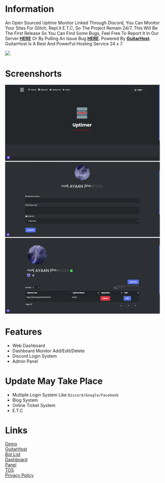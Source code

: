 # Information
An Open Sourced Uptime Monitor Linked Through Discord, You Can Monitor Your Sites For Glitch, Repl.it E.T.C, So The Project Remain 24/7. This Will Be The First Release So You Can Find Some Bugs, Feel Free To Report It In Our Server **[HERE](https://discord.gg/guitarhost)** Or By Pulling An Issue Bug **[HERE](https://github.com/GuitarHost/Uptimer/issues)**. Powered By **[GuitarHost](https://guitarhost.tech)**. GuitarHost Is A Best And PowerFul Hosting Service 24 x 7. 

<a href="https://discord.gg/guitarhost"><img src="https://invidget.switchblade.xyz/guitarhost"/></a>

# Screenshorts
![Home Page](/screenshot/preview1.PNG?raw=true "Home Page")
![Add Monitor](/screenshot/preview2.PNG?raw=true "Add Monitor")
![Profile](/screenshot/preview3.PNG?raw=true "Profile")

# Features
 - Web Dashboard
 - Dashboard Monitor Add/Edit/Delete
 - Discord Login System
 - Admin Panel

# Update May Take Place
 - Multiple Login System Like `Discord/Google/Facebook`
 - Blog System
 - Online Ticket System
 - E.T.C

# Links
[Demo](/)<br>
[GuitarHost](https://guitarhost.tech)<br>
[Bot List](https://list.guitarhost.tech)<br>
[Dashboard](https://control.guitarhost.tech)<br>
[Panel](https://panel.guitarhost.tech)<br>
[TOS](https://guitarhost.tech/tos)<br>
[Privacy Policy](https://guitarhost.tech/privacy-police) 